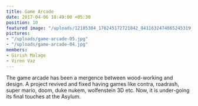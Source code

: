 ```yaml
---
title: Game Arcade
date: 2017-04-06 18:49:00 +05:30
position: 10
featured image: "/uploads/12185384_176245172721842_8411632474865245319_o.jpg"
pictures:
- "/uploads/game-arcade-05.jpg"
- "/uploads/game-arcade-04.jpg"
members:
- Girish Malage
- Viren Vaz
---
```


The game arcade has been a mergence between wood-working and design. A project revived and fixed having games like contra, roadrash, super mario, doom, duke nukem, wolfenstein 3D etc. Now, it is under-going its final touches at the Asylum.

